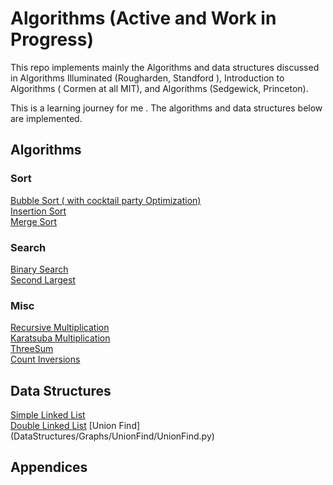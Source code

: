# Algorithms (Active and Work in Progress) 
This repo implements mainly the Algorithms and data structures discussed in Algorithms Illuminated (Rougharden, Standford ), Introduction to Algorithms ( Cormen at all  MIT), and Algorithms (Sedgewick, Princeton).

This is a learning journey for me . The algorithms and data structures  below are implemented. 

## Algorithms 
### Sort
[Bubble Sort ( with cocktail party Optimization)](Algorithms/Sort/Sort.py)  
[Insertion Sort](Algorithms/Sort/Sort.py)    
[Merge Sort](Algorithms/Sort/Sort.py)    

### Search
[Binary Search](Algorithms/Search/Search.py)  
[Second Largest](Algorithms/Search/Search.py)  

### Misc
[Recursive Multiplication](Algorithms/RecursiveIntegerMultiplication/RecursiveIntegerMultiplication.py)  
[Karatsuba Multiplication](Algorithms/RecursiveIntegerMultiplication/RecursiveIntegerMultiplication.py)  
[ThreeSum](Algorithms/NSum/ThreeSum.py)  
[Count Inversions](Algorithms/CountInversions/CountInversions.py)


## Data Structures
[Simple Linked List](DataStructures/List/LinkedList.py)  
[Double Linked List](DataStructures/Lists/DoubeLinkedList.py) 
[Union Find] (DataStructures/Graphs/UnionFind/UnionFind.py)
## Appendices 
### 


 
